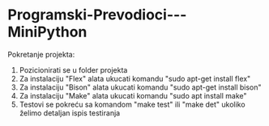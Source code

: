 # Programski-Prevodioci---MiniPython  

Pokretanje projekta:  
  1. Pozicionirati se u folder projekta  
  2. Za instalaciju "Flex" alata ukucati komandu "sudo apt-get install flex"
  3. Za instalaciju "Bison" alata ukucati komandu "sudo apt-get install bison"
  4. Za instalaciju "Make" alata ukucati komandu "sudo apt install make"
  5. Testovi se pokreću sa komandom "make test" ili "make det" ukoliko želimo detaljan ispis testiranja
